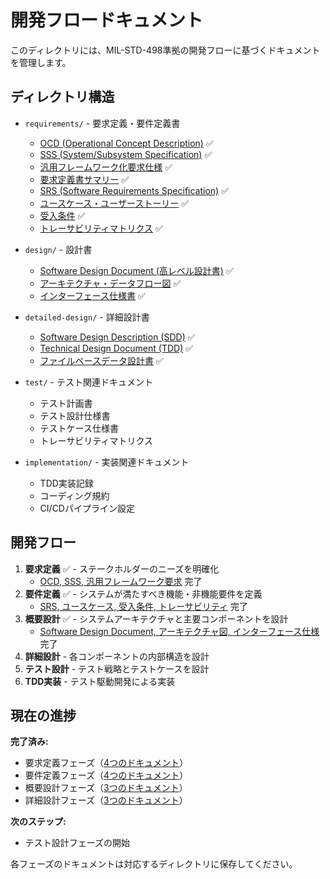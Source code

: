 # 開発フロードキュメント

このディレクトリには、MIL-STD-498準拠の開発フローに基づくドキュメントを管理します。

## ディレクトリ構造

- `requirements/` - 要求定義・要件定義書
  - [OCD (Operational Concept Description)](./requirements/OCD_multi_claude_code_system.md) ✅
  - [SSS (System/Subsystem Specification)](./requirements/SSS_multi_claude_code_system.md) ✅
  - [汎用フレームワーク化要求仕様](./requirements/framework_requirements.md) ✅
  - [要求定義書サマリー](./requirements/requirements_summary.md) ✅
  - [SRS (Software Requirements Specification)](./requirements/SRS_multi_claude_code_system.md) ✅
  - [ユースケース・ユーザーストーリー](./requirements/use_cases_user_stories.md) ✅
  - [受入条件](./requirements/acceptance_criteria.md) ✅
  - [トレーサビリティマトリクス](./requirements/traceability_matrix.md) ✅

- `design/` - 設計書
  - [Software Design Document (高レベル設計書)](./design/software_design_document.md) ✅
  - [アーキテクチャ・データフロー図](./design/architecture_dataflow_diagrams.md) ✅
  - [インターフェース仕様書](./design/interface_specification.md) ✅

- `detailed-design/` - 詳細設計書
  - [Software Design Description (SDD)](./detailed-design/SDD_software_design_description.md) ✅
  - [Technical Design Document (TDD)](./detailed-design/TDD_technical_design_document.md) ✅
  - [ファイルベースデータ設計書](./detailed-design/DB_detailed_design.md) ✅

- `test/` - テスト関連ドキュメント
  - テスト計画書
  - テスト設計仕様書
  - テストケース仕様書
  - トレーサビリティマトリクス

- `implementation/` - 実装関連ドキュメント
  - TDD実装記録
  - コーディング規約
  - CI/CDパイプライン設定

## 開発フロー

1. **要求定義** ✅ - ステークホルダーのニーズを明確化
   - [OCD, SSS, 汎用フレームワーク要求](./requirements/) 完了
2. **要件定義** ✅ - システムが満たすべき機能・非機能要件を定義
   - [SRS, ユースケース, 受入条件, トレーサビリティ](./requirements/) 完了
3. **概要設計** ✅ - システムアーキテクチャと主要コンポーネントを設計
   - [Software Design Document, アーキテクチャ図, インターフェース仕様](./design/) 完了
4. **詳細設計** - 各コンポーネントの内部構造を設計
5. **テスト設計** - テスト戦略とテストケースを設計
6. **TDD実装** - テスト駆動開発による実装

## 現在の進捗

**完了済み:**
- 要求定義フェーズ（[4つのドキュメント](./requirements/)）
- 要件定義フェーズ（[4つのドキュメント](./requirements/)）
- 概要設計フェーズ（[3つのドキュメント](./design/)）
- 詳細設計フェーズ（[3つのドキュメント](./detailed-design/)）

**次のステップ:**
- テスト設計フェーズの開始

各フェーズのドキュメントは対応するディレクトリに保存してください。